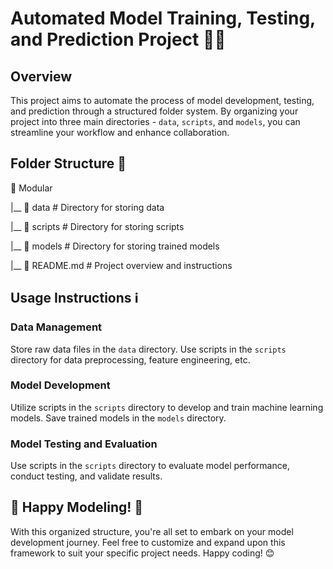 # Automated Model Training, Testing, and Prediction Project 🚀🤖

## Overview

This project aims to automate the process of model development, testing, and prediction through a structured folder system. By organizing your project into three main directories - `data`, `scripts`, and `models`, you can streamline your workflow and enhance collaboration.

## Folder Structure 📂


📁 Modular

|__ 📁 data       # Directory for storing data

|__ 📁 scripts    # Directory for storing scripts

|__ 📁 models     # Directory for storing trained models

|__ 📄 README.md  # Project overview and instructions


## Usage Instructions ℹ️

### Data Management

Store raw data files in the `data` directory. Use scripts in the `scripts` directory for data preprocessing, feature engineering, etc.

### Model Development

Utilize scripts in the `scripts` directory to develop and train machine learning models. Save trained models in the `models` directory.

### Model Testing and Evaluation

Use scripts in the `scripts` directory to evaluate model performance, conduct testing, and validate results.

## 🎉 Happy Modeling! 🎉

With this organized structure, you're all set to embark on your model development journey. Feel free to customize and expand upon this framework to suit your specific project needs. Happy coding! 😊
